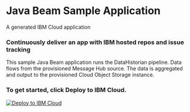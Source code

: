 # Java Beam Sample Application
A generated IBM Cloud application

### Continuously deliver an app with IBM hosted repos and issue tracking

This sample Java Beam application runs the DataHistorian pipeline. Data flows from the provisioned Message Hub source.
The data is aggregated and output to the provisioned Cloud Object Storage instance.

### To get started, click **Deploy to IBM Cloud**.

[![Deploy to IBM Cloud](https://bluemix.net/deploy/button.png)](https://bluemix.net/deploy?repository=https://github.com/bienenstocks/starter-java-beam-data-historian)
